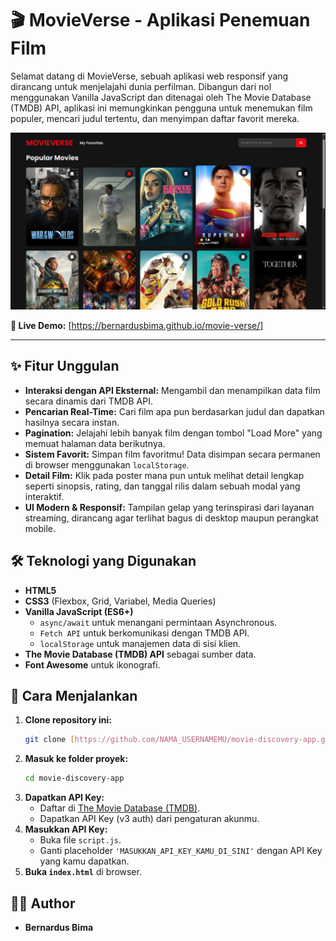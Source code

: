 # 🎬 MovieVerse - Aplikasi Penemuan Film

Selamat datang di MovieVerse, sebuah aplikasi web responsif yang dirancang untuk menjelajahi dunia perfilman. Dibangun dari nol menggunakan Vanilla JavaScript dan ditenagai oleh The Movie Database (TMDB) API, aplikasi ini memungkinkan pengguna untuk menemukan film populer, mencari judul tertentu, dan menyimpan daftar favorit mereka.

![MovieVerse Screenshot](https://raw.githubusercontent.com/BernardusBima/movie-verse/main/images/Screenshot-Project.png)

**🔗 Live Demo:** [https://bernardusbima.github.io/movie-verse/]

---

## ✨ Fitur Unggulan

-   **Interaksi dengan API Eksternal:** Mengambil dan menampilkan data film secara dinamis dari TMDB API.
-   **Pencarian Real-Time:** Cari film apa pun berdasarkan judul dan dapatkan hasilnya secara instan.
-   **Pagination:** Jelajahi lebih banyak film dengan tombol "Load More" yang memuat halaman data berikutnya.
-   **Sistem Favorit:** Simpan film favoritmu! Data disimpan secara permanen di browser menggunakan `localStorage`.
-   **Detail Film:** Klik pada poster mana pun untuk melihat detail lengkap seperti sinopsis, rating, dan tanggal rilis dalam sebuah modal yang interaktif.
-   **UI Modern & Responsif:** Tampilan gelap yang terinspirasi dari layanan streaming, dirancang agar terlihat bagus di desktop maupun perangkat mobile.

## 🛠️ Teknologi yang Digunakan

-   **HTML5**
-   **CSS3** (Flexbox, Grid, Variabel, Media Queries)
-   **Vanilla JavaScript (ES6+)**
    -   `async/await` untuk menangani permintaan Asynchronous.
    -   `Fetch API` untuk berkomunikasi dengan TMDB API.
    -   `localStorage` untuk manajemen data di sisi klien.
-   **The Movie Database (TMDB) API** sebagai sumber data.
-   **Font Awesome** untuk ikonografi.

## 🚀 Cara Menjalankan

1.  **Clone repository ini:**
    ```bash
    git clone [https://github.com/NAMA_USERNAMEMU/movie-discovery-app.git](https://github.com/NAMA_USERNAMEMU/movie-discovery-app.git)
    ```
2.  **Masuk ke folder proyek:**
    ```bash
    cd movie-discovery-app
    ```
3.  **Dapatkan API Key:**
    -   Daftar di [The Movie Database (TMDB)](https://www.themoviedb.org/).
    -   Dapatkan API Key (v3 auth) dari pengaturan akunmu.
4.  **Masukkan API Key:**
    -   Buka file `script.js`.
    -   Ganti placeholder `'MASUKKAN_API_KEY_KAMU_DI_SINI'` dengan API Key yang kamu dapatkan.
5.  **Buka `index.html`** di browser.

## 🧑‍💻 Author

-   **Bernardus Bima**
